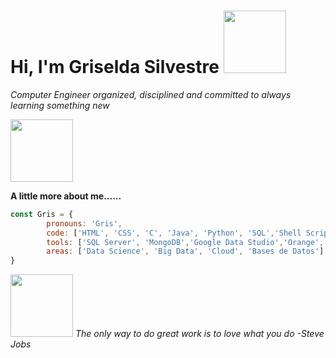 # Hi, I'm Griselda Silvestre <img src="https://c.tenor.com/Yma7l4T9SyYAAAAC/hello.gif" width="100">

*Computer Engineer organized, disciplined and committed to always learning something new*


<img src="https://c.tenor.com/X4fIJe75dpcAAAAC/fuse-blockchain-crypto.gif" width="100px"> 

**A little more about me......**


```javascript
const Gris = {
        pronouns: 'Gris',
        code: ['HTML', 'CSS', 'C', 'Java', 'Python', 'SQL','Shell Script'],
        tools: ['SQL Server', 'MongoDB','Google Data Studio','Orange','Excel Intermedio','Office Intermedio'],
        areas: ['Data Science', 'Big Data', 'Cloud', 'Bases de Datos']
}
```

<img src="https://c.tenor.com/q2-kGtvmLuwAAAAC/animation-movies.gif" width="100px"> *The only way to do great work is to love what you do -Steve Jobs*

<!---
Gris-95/Gris-95 is a ✨ special ✨ repository because its `README.md` (this file) appears on your GitHub profile.
You can click the Preview link to take a look at your changes.
--->
